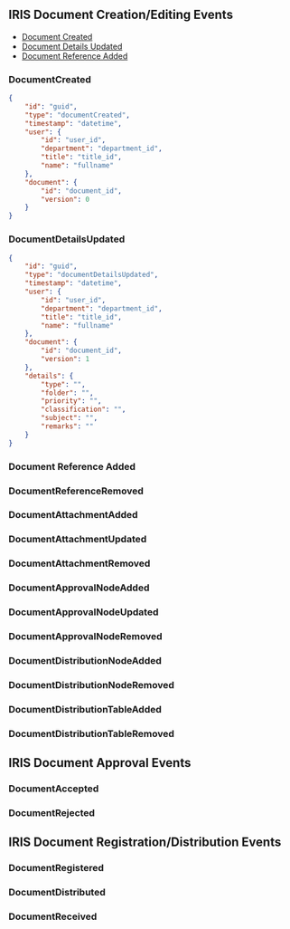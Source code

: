 ## IRIS Document Creation/Editing Events

- [Document Created](#documentcreated)
- [Document Details Updated](#documentdetailsupdated)
- [Document Reference Added](#documentreferenceadded)

### DocumentCreated

```json
{
    "id": "guid",
    "type": "documentCreated",
    "timestamp": "datetime",
    "user": {
        "id": "user_id",
        "department": "department_id",
        "title": "title_id",
        "name": "fullname"
    },
    "document": {
        "id": "document_id",
        "version": 0
    }
}
```

### DocumentDetailsUpdated

```json
{
    "id": "guid",
    "type": "documentDetailsUpdated",
    "timestamp": "datetime",
    "user": {
        "id": "user_id",
        "department": "department_id",
        "title": "title_id",
        "name": "fullname"
    },
    "document": {
        "id": "document_id",
        "version": 1
    },
    "details": {
        "type": "",
        "folder": "",
        "priority": "",
        "classification": "",
        "subject": "",
        "remarks": ""
    }
}
```

### Document Reference Added

### DocumentReferenceRemoved

### DocumentAttachmentAdded

### DocumentAttachmentUpdated

### DocumentAttachmentRemoved

### DocumentApprovalNodeAdded

### DocumentApprovalNodeUpdated

### DocumentApprovalNodeRemoved

### DocumentDistributionNodeAdded

### DocumentDistributionNodeRemoved

### DocumentDistributionTableAdded

### DocumentDistributionTableRemoved


## IRIS Document Approval Events

### DocumentAccepted

### DocumentRejected


## IRIS Document Registration/Distribution Events


### DocumentRegistered

### DocumentDistributed

### DocumentReceived